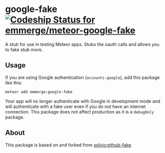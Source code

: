 # google-fake [ ![Codeship Status for emmerge/meteor-google-fake](https://codeship.com/projects/d98d1cb0-ee0b-0132-7c60-62ac293d1c08/status?branch=master)](https://codeship.com/projects/84188)
A stub for use in testing Meteor apps. Stubs the oauth calls and allows you to fake stub more.

## Usage

If you are using Google authentication (`accounts-google`), add this package like this:

`meteor add emmerge:google-fake`

Your app will no longer authenticate with Google in development mode and will authenticate with
a fake user even if you do not have an internet connection. This package does not affect production
as it is a `debugOnly` package.

## About

This package is based on and forked from [xolvio:github-fake](https://github.com/xolvio/meteor-github-stub).


